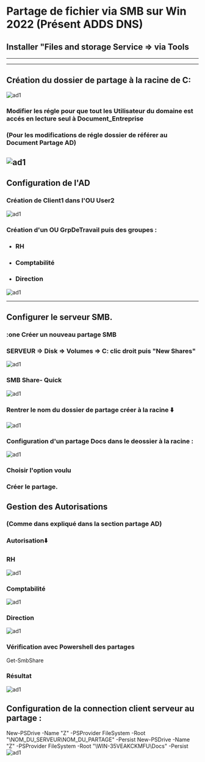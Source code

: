 # Partage de fichier via SMB sur Win 2022 (Présent ADDS DNS)

## Installer "Files and storage Service => via Tools
---
---
## Création du dossier de partage à la racine de C:
![ad1](https://github.com/user-attachments/assets/05e985b3-0a4d-435b-8e08-a4e58b461024)
### Modifier les régle pour que tout les Utilisateur du domaine est accés en lecture seul à Document_Entreprise
### (Pour les modifications de régle dossier de référer au Document Partage AD)
![ad1](https://github.com/user-attachments/assets/d8dff58f-a29b-49e3-891c-ebfef7b6ab8e)
---

## Configuration de l'AD
### Création de Client1 dans l'OU User2
![ad1](https://github.com/user-attachments/assets/0cdf2258-0e3f-4c04-b949-43d7f2365574)
### Création d'un OU GrpDeTravail puis des groupes :
* ### RH
* ### Comptabilité
* ### Direction
![ad1](https://github.com/user-attachments/assets/3dad570c-8e68-44f5-ada7-60ee8f05fe4a)

---
## Configurer le serveur SMB.
### :one Créer un nouveau partage SMB 
### SERVEUR => Disk => Volumes => C: clic droit puis "New Shares"
![ad1](https://github.com/user-attachments/assets/81949bab-44f7-499e-8da5-a05495659590)
### SMB Share- Quick
![ad1](https://github.com/user-attachments/assets/082b6bfb-c7dc-45fb-bfe1-086ebe787f25)
### Rentrer le nom du dossier de partage créer à la racine ⬇️
![ad1](https://github.com/user-attachments/assets/fa0163f0-a99c-4f12-890e-204978038735)
### Configuration d'un partage Docs dans le deossier à la racine :
![ad1](https://github.com/user-attachments/assets/be4e42a9-704f-4514-827e-097b83021cfe)
### Choisir l'option voulu
### Créer le partage.

## Gestion des Autorisations
### (Comme dans expliqué dans la section partage AD)
### Autorisation⬇️
### RH

![ad1](https://github.com/user-attachments/assets/42e89c18-63bc-4ead-8cf2-41043b81e5ee)
### Comptabilité

![ad1](https://github.com/user-attachments/assets/a2bad913-6dc7-4549-a12c-d897c9c84084)
### Direction

![ad1](https://github.com/user-attachments/assets/8154c87a-3878-4692-bf58-62f304a9fd52)

### Vérification avec Powershell des partages
  Get-SmbShare
### Résultat 
![ad1](https://github.com/user-attachments/assets/aca750f6-f644-4683-8752-b28af9620e47)

## Configuration de la connection client serveur au partage :
  New-PSDrive -Name "Z" -PSProvider FileSystem -Root "\\NOM_DU_SERVEUR\NOM_DU_PARTAGE" -Persist
  New-PSDrive -Name "Z" -PSProvider FileSystem -Root "\\WIN-35VEAKCKMFU\Docs" -Persist
![ad1](https://github.com/user-attachments/assets/e1c38cb5-b16a-44c3-89d4-fed1925b5450)








